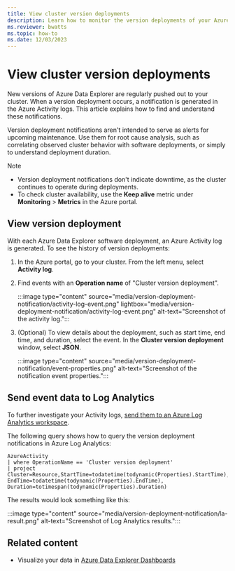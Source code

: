 ```yaml
---
title: View cluster version deployments
description: Learn how to monitor the version deployments of your Azure Data Explorer cluster.
ms.reviewer: bwatts
ms.topic: how-to
ms.date: 12/03/2023
---
```


# View cluster version deployments

New versions of Azure Data Explorer are regularly pushed out to your cluster. When a version deployment occurs, a notification is generated in the Azure Activity logs. This article explains how to find and understand these notifications.

Version deployment notifications aren't intended to serve as alerts for upcoming maintenance. Use them for root cause analysis, such as correlating observed cluster behavior with software deployments, or simply to understand deployment duration.

> [!NOTE]
> * Version deployment notifications don't indicate downtime, as the cluster continues to operate during deployments.
> * To check cluster availability, use the **Keep alive** metric under **Monitoring** > **Metrics** in the Azure portal.

## View version deployment

With each Azure Data Explorer software deployment, an Azure Activity log is generated. To see the history of version deployments:

1. In the Azure portal, go to your cluster. From the left menu, select **Activity log**.
1. Find events with an **Operation name** of "Cluster version deployment".

    :::image type="content" source="media/version-deployment-notification/activity-log-event.png" lightbox="media/version-deployment-notification/activity-log-event.png" alt-text="Screenshot of the activity log.":::

1. (Optional) To view details about the deployment, such as start time, end time, and duration, select the event. In the **Cluster version deployment** window, select **JSON**.

    :::image type="content" source="media/version-deployment-notification/event-properties.png" alt-text="Screenshot of the notification event properties.":::

## Send event data to Log Analytics

To further investigate your Activity logs, [send them to an Azure Log Analytics workspace](/azure/azure-monitor/essentials/activity-log?tabs=powershell#send-to-log-analytics-workspace).

The following query shows how to query the version deployment notifications in Azure Log Analytics: 

```kql
AzureActivity
| where OperationName == 'Cluster version deployment'
| project Cluster=Resource,StartTime=todatetime(todynamic(Properties).StartTime), EndTime=todatetime(todynamic(Properties).EndTime), Duration=totimespan(todynamic(Properties).Duration)
```

The results would look something like this:

:::image type="content" source="media/version-deployment-notification/la-result.png" alt-text="Screenshot of Log Analytics results.":::

## Related content

* Visualize your data in [Azure Data Explorer Dashboards](azure-data-explorer-dashboards.md)
